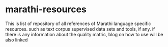 # marathi-resources
This is list of repository of all references of Marathi language specific resources. such as text corpus supervised data sets and tools, if any. if there is any information about the quality matric, blog on how to use will be also linked 
